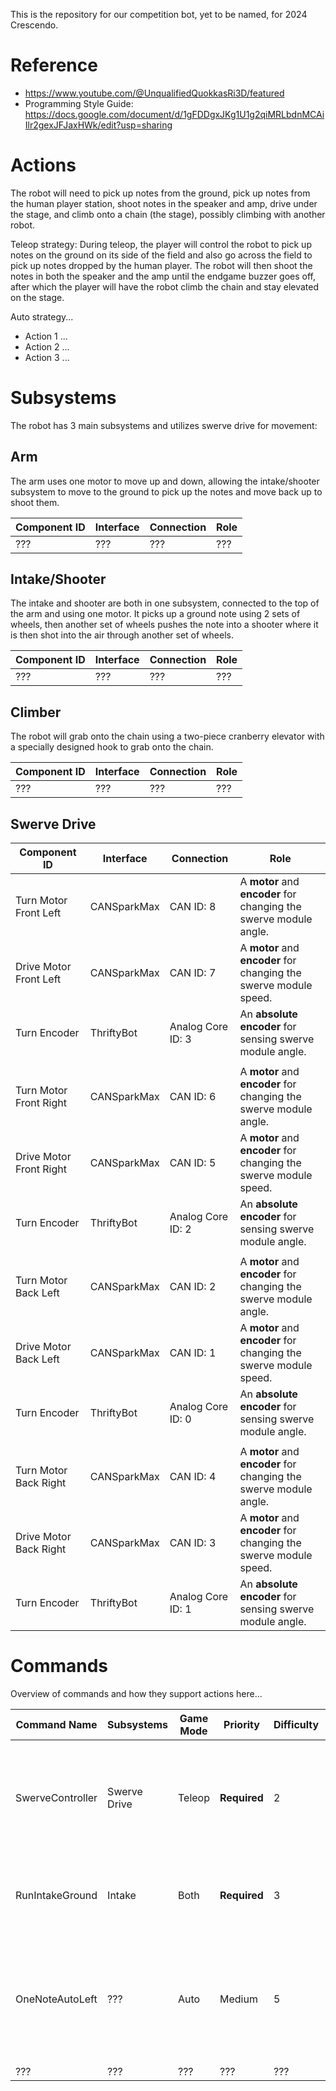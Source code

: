 This is the repository for our competition bot, yet to be named, for 2024 Crescendo.

# Reference

 * https://www.youtube.com/@UnqualifiedQuokkasRi3D/featured
 * Programming Style Guide: https://docs.google.com/document/d/1gFDDgxJKg1U1g2qiMRLbdnMCAiIlr2gexJFJaxHWk/edit?usp=sharing

# Actions

The robot will need to pick up notes from the ground, pick up notes from the human player station, shoot notes in the speaker and amp, drive under the stage, and climb onto a chain (the stage), possibly climbing with another robot.

Teleop strategy: During teleop, the player will control the robot to pick up notes on the ground on its side of the field and also go across the field to pick up notes dropped by the human player. The robot will then shoot the notes in both the speaker and the amp until the endgame buzzer goes off, after which the player will have the robot climb the chain and stay elevated on the stage.

Auto strategy...

 * Action 1 ...
 * Action 2 ...
 * Action 3 ...

# Subsystems

The robot has 3 main subsystems and utilizes swerve drive for movement:

## Arm

The arm uses one motor to move up and down, allowing the intake/shooter subsystem to move to the ground to pick up the notes and move back up to shoot them.

| Component ID | Interface | Connection | Role |
|---|---|---|---|
| ??? | ??? | ??? | ??? |

## Intake/Shooter

The intake and shooter are both in one subsystem, connected to the top of the arm and using one motor. It picks up a ground note using 2 sets of wheels, then another set of wheels pushes the note into a shooter where it is then shot into the air through another set of wheels.

| Component ID | Interface | Connection | Role |
|---|---|---|---|
| ??? | ??? | ??? | ??? |

## Climber

The robot will grab onto the chain using a two-piece cranberry elevator with a specially designed hook to grab onto the chain.

| Component ID | Interface | Connection | Role |
|---|---|---|---|
| ??? | ??? | ??? | ??? |

## Swerve Drive

| Component ID | Interface | Connection | Role |
|---|---|---|---|
| Turn Motor Front Left | CANSparkMax | CAN ID: 8 | A **motor** and **encoder** for changing the swerve module angle. |
| Drive Motor Front Left | CANSparkMax | CAN ID: 7 | A **motor** and **encoder** for changing the swerve module speed. |
| Turn Encoder | ThriftyBot | Analog Core ID: 3 | An **absolute encoder** for sensing swerve module angle. |
| | | | |
| Turn Motor Front Right | CANSparkMax | CAN ID: 6 | A **motor** and **encoder** for changing the swerve module angle. |
| Drive Motor Front Right | CANSparkMax | CAN ID: 5 | A **motor** and **encoder** for changing the swerve module speed. |
| Turn Encoder | ThriftyBot | Analog Core ID: 2 | An **absolute encoder** for sensing swerve module angle. |
| | | | |
| Turn Motor Back Left | CANSparkMax | CAN ID: 2 | A **motor** and **encoder** for changing the swerve module angle. |
| Drive Motor Back Left | CANSparkMax | CAN ID: 1 | A **motor** and **encoder** for changing the swerve module speed. |
| Turn Encoder | ThriftyBot | Analog Core ID: 0 | An **absolute encoder** for sensing swerve module angle. |
| | | | |
| Turn Motor Back Right | CANSparkMax | CAN ID: 4 | A **motor** and **encoder** for changing the swerve module angle. |
| Drive Motor Back Right | CANSparkMax | CAN ID: 3 | A **motor** and **encoder** for changing the swerve module speed. |
| Turn Encoder | ThriftyBot | Analog Core ID: 1 | An **absolute encoder** for sensing swerve module angle. |


# Commands

Overview of commands and how they support actions here...

| Command Name | Subsystems | Game Mode | Priority | Difficulty | Description |
|---|---|---|---|---|---|
| SwerveController | Swerve Drive | Teleop | **Required** | 2 | Joystick control for controlling the swerve drive. Adopted and updated from 2023. |
| RunIntakeGround | Intake | Both | **Required** | 3 | Position and run the intake to load a note from the ground. |
| OneNoteAutoLeft | ??? | Auto | Medium | 5 | Shoot a note into the speaker and then move out of the zone. Starting in the left position. **## Points** | 
| ??? | ??? | ??? | ??? | ??? | ??? | 




